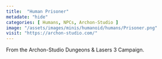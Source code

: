 ```yaml
---
title:  "Human Prisoner"
metadate: "hide"
categories: [ Humans, NPCs, Archon-Studio ]
image: "/assets/images/minis/humanoid/humans/Prisoner.png"
visit: "https://archon-studio.com/"
---
```

From the Archon-Studio Dungeons & Lasers 3 Campaign.